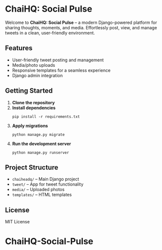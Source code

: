 # ChaiHQ: Social Pulse

Welcome to **ChaiHQ: Social Pulse** – a modern Django-powered platform for sharing thoughts, moments, and media. Effortlessly post, view, and manage tweets in a clean, user-friendly environment.

## Features

- User-friendly tweet posting and management
- Media/photo uploads
- Responsive templates for a seamless experience
- Django admin integration

## Getting Started

1. **Clone the repository**
2. **Install dependencies**
   ```
   pip install -r requirements.txt
   ```
3. **Apply migrations**
   ```
   python manage.py migrate
   ```
4. **Run the development server**
   ```
   python manage.py runserver
   ```

## Project Structure

- `chaiheadq/` – Main Django project
- `tweet/` – App for tweet functionality
- `media/` – Uploaded photos
- `templates/` – HTML templates

## License

MIT License
# ChaiHQ-Social-Pulse
